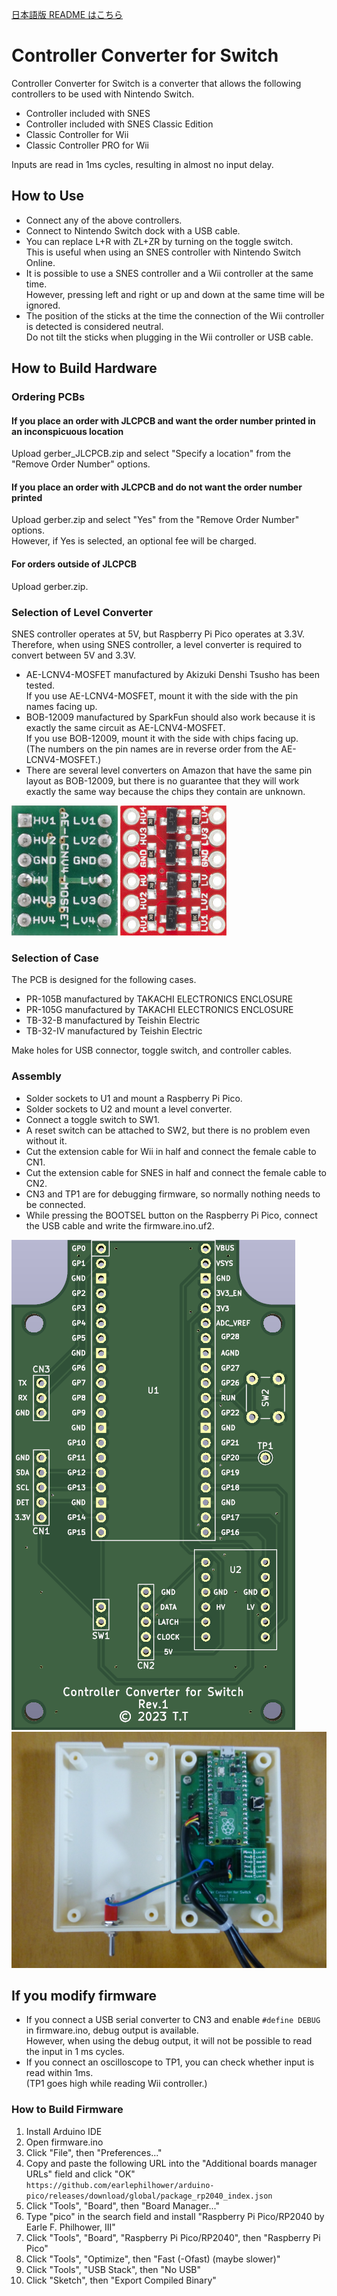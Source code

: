 ﻿[日本語版 README はこちら](README-ja.md)

# Controller Converter for Switch

Controller Converter for Switch is a converter that allows the following controllers to be used with Nintendo Switch.

* Controller included with SNES
* Controller included with SNES Classic Edition
* Classic Controller for Wii
* Classic Controller PRO for Wii

Inputs are read in 1ms cycles, resulting in almost no input delay.

## How to Use

* Connect any of the above controllers.
* Connect to Nintendo Switch dock with a USB cable.
* You can replace L+R with ZL+ZR by turning on the toggle switch.<BR>
  This is useful when using an SNES controller with Nintendo Switch Online.
* It is possible to use a SNES controller and a Wii controller at the same time.<BR>
  However, pressing left and right or up and down at the same time will be ignored.
* The position of the sticks at the time the connection of the Wii controller is detected is considered neutral.<BR>
  Do not tilt the sticks when plugging in the Wii controller or USB cable.

## How to Build Hardware

### Ordering PCBs

#### If you place an order with JLCPCB and want the order number printed in an inconspicuous location

Upload gerber_JLCPCB.zip and select "Specify a location" from the "Remove Order Number" options.

#### If you place an order with JLCPCB and do not want the order number printed

Upload gerber.zip and select "Yes" from the "Remove Order Number" options.<BR>
However, if Yes is selected, an optional fee will be charged.

#### For orders outside of JLCPCB

Upload gerber.zip.

### Selection of Level Converter

SNES controller operates at 5V, but Raspberry Pi Pico operates at 3.3V.<BR>
Therefore, when using SNES controller, a level converter is required to convert between 5V and 3.3V.

* AE-LCNV4-MOSFET manufactured by Akizuki Denshi Tsusho has been tested.<BR>
  If you use AE-LCNV4-MOSFET, mount it with the side with the pin names facing up.
* BOB-12009 manufactured by SparkFun should also work because it is exactly the same circuit as AE-LCNV4-MOSFET.<BR>
  If you use BOB-12009, mount it with the side with chips facing up.<BR>
  (The numbers on the pin names are in reverse order from the AE-LCNV4-MOSFET.)
* There are several level converters on Amazon that have the same pin layout as BOB-12009,
  but there is no guarantee that they will work exactly the same way because the chips they contain are unknown.

![AE-LCNV4-MOSFET](doc/AE-LCNV4-MOSFET.jpg)
![BOB-12009](doc/BOB-12009.jpg)

### Selection of Case

The PCB is designed for the following cases.

* PR-105B manufactured by TAKACHI ELECTRONICS ENCLOSURE
* PR-105G manufactured by TAKACHI ELECTRONICS ENCLOSURE
* TB-32-B manufactured by Teishin Electric
* TB-32-IV manufactured by Teishin Electric

Make holes for USB connector, toggle switch, and controller cables.

### Assembly

* Solder sockets to U1 and mount a Raspberry Pi Pico.
* Solder sockets to U2 and mount a level converter.
* Connect a toggle switch to SW1.
* A reset switch can be attached to SW2, but there is no problem even without it.
* Cut the extension cable for Wii in half and connect the female cable to CN1.
* Cut the extension cable for SNES in half and connect the female cable to CN2.
* CN3 and TP1 are for debugging firmware, so normally nothing needs to be connected.
* While pressing the BOOTSEL button on the Raspberry Pi Pico, connect the USB cable and write the firmware.ino.uf2.

![PCB](doc/PCB.png)
![assembly](doc/assembly.jpg)

## If you modify firmware

* If you connect a USB serial converter to CN3 and enable `#define DEBUG` in firmware.ino, debug output is available.<BR>
  However, when using the debug output, it will not be possible to read the input in 1 ms cycles.
* If you connect an oscilloscope to TP1, you can check whether input is read within 1ms.<BR>
  (TP1 goes high while reading Wii controller.)

### How to Build Firmware

1. Install Arduino IDE
2. Open firmware.ino
3. Click "File", then "Preferences..."
4. Copy and paste the following URL into the "Additional boards manager URLs" field and click "OK"<BR>
   `https://github.com/earlephilhower/arduino-pico/releases/download/global/package_rp2040_index.json`
5. Click "Tools", "Board", then "Board Manager..."
6. Type "pico" in the search field and install "Raspberry Pi Pico/RP2040 by Earle F. Philhower, III"
7. Click "Tools", "Board", "Raspberry Pi Pico/RP2040", then "Raspberry Pi Pico"
8. Click "Tools", "Optimize", then "Fast (-Ofast) (maybe slower)"
9. Click "Tools", "USB Stack", then "No USB"
10. Click "Sketch", then "Export Compiled Binary"
